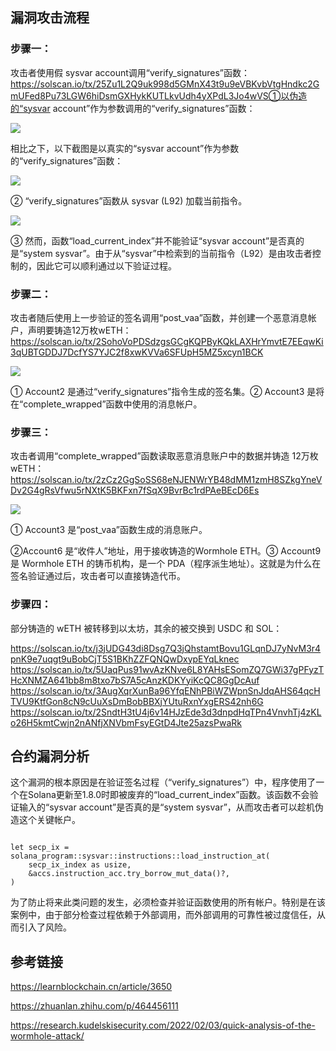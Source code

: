 ## 漏洞攻击流程

### 步骤一：

攻击者使用假 sysvar account调用“verify_signatures”函数：https://solscan.io/tx/25Zu1L2Q9uk998d5GMnX43t9u9eVBKvbVtgHndkc2GmUFed8Pu73LGW6hiDsmGXHykKUTLkvUdh4yXPdL3Jo4wVS①以伪造的“sysvar account”作为参数调用的“verify_signatures”函数：

![](https://pic3.zhimg.com/v2-81dedfef4a906a9e74d93358b588907e_1440w.jpg)

相比之下，以下截图是以真实的“sysvar account”作为参数的“verify_signatures”函数：

![](https://pic3.zhimg.com/v2-ca61d06d51ddb62e9a6c27191a4df082_1440w.jpg)


② “verify_signatures”函数从 sysvar (L92) 加载当前指令。

![](https://pica.zhimg.com/v2-755a85a434edb46ac8991729ffeb72e0_1440w.jpg)


③ 然而，函数“load_current_index”并不能验证“sysvar account”是否真的是“system sysvar”。由于从“sysvar”中检索到的当前指令（L92）是由攻击者控制的，因此它可以顺利通过以下验证过程。

### 步骤二：

攻击者随后使用上一步验证的签名调用“post_vaa”函数，并创建一个恶意消息帐户，声明要铸造12万枚wETH：https://solscan.io/tx/2SohoVoPDSdzgsGCgKQPByKQkLAXHrYmvtE7EEqwKi3qUBTGDDJ7DcfYS7YJC2f8xwKVVa6SFUpH5MZ5xcyn1BCK

![](https://pic2.zhimg.com/v2-ab9b9067e227e5ab98e2da0225eba8e3_1440w.jpg)

① Account2 是通过“verify_signatures”指令生成的签名集。② Account3 是将在“complete_wrapped”函数中使用的消息帐户。



### 步骤三：

攻击者调用“complete_wrapped”函数读取恶意消息账户中的数据并铸造 12万枚wETH：https://solscan.io/tx/2zCz2GgSoSS68eNJENWrYB48dMM1zmH8SZkgYneVDv2G4gRsVfwu5rNXtK5BKFxn7fSqX9BvrBc1rdPAeBEcD6Es

![](https://picx.zhimg.com/v2-406392edcb9d3debce62321828188a69_1440w.jpg)

① Account3 是“post_vaa”函数生成的消息账户。

②Account6 是“收件人”地址，用于接收铸造的Wormhole ETH。③ Account9 是 Wormhole ETH 的铸币机构，是一个 PDA（程序派生地址）。这就是为什么在签名验证通过后，攻击者可以直接铸造代币。

### 步骤四：

部分铸造的 wETH 被转移到以太坊，其余的被交换到 USDC 和 SOL：

https://solscan.io/tx/j3jUDG43di8Dsg7Q3jQhstamtBovu1GLqnDJ7yNvM3r4pnK9e7uqgt9uBobCjT5S1BKhZZFQNQwDxypEYqLknec
https://solscan.io/tx/5UaqPus91wvAzKNve6L8YAHsESomZQ7GWi37gPFyzTHcXNMZA641bb8m8txo7bS7A5cAnzKDKYyiKcQC8GgDcAuf
https://solscan.io/tx/3AugXqrXunBa96YfqENhPBiWZWpnSnJdqAHS64qcHTVU9KtfGon8cN9cUuXsDmBobBBXjYUtuRxnYxgERS42nh6G
https://solscan.io/tx/2SndtH3tU4j6v14HJzEde3d3dnpdHqTPn4VnvhTj4zKLo26H5kmtCwjn2nANfjXNVbmFsyEGtD4Jte25azsPwaRk


## 合约漏洞分析


这个漏洞的根本原因是在验证签名过程（“verify_signatures”）中，程序使用了一个在Solana更新至1.8.0时即被废弃的“load_current_index”函数。该函数不会验证输入的“sysvar account”是否真的是“system sysvar”，从而攻击者可以趁机伪造这个关键帐户。

```

let secp_ix = solana_program::sysvar::instructions::load_instruction_at(
    secp_ix_index as usize,
    &accs.instruction_acc.try_borrow_mut_data()?,
)
```

为了防止将来此类问题的发生，必须检查并验证函数使用的所有帐户。特别是在该案例中，由于部分检查过程依赖于外部调用，而外部调用的可靠性被过度信任，从而引入了风险。



## 参考链接
https://learnblockchain.cn/article/3650

https://zhuanlan.zhihu.com/p/464456111

https://research.kudelskisecurity.com/2022/02/03/quick-analysis-of-the-wormhole-attack/